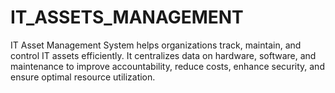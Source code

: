 # IT_ASSETS_MANAGEMENT
IT Asset Management System helps organizations track, maintain, and control IT assets efficiently. It centralizes data on hardware, software, and maintenance to improve accountability, reduce costs, enhance security, and ensure optimal resource utilization.
